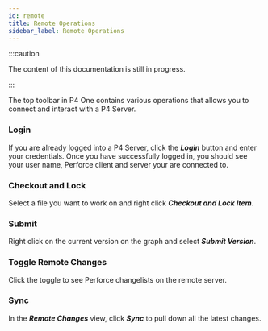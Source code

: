 ```yaml
---
id: remote
title: Remote Operations
sidebar_label: Remote Operations
---
```


:::caution

The content of this documentation is still in progress.

:::

The top toolbar in P4 One contains various operations that allows you to connect and interact with a P4 Server.

### Login

If you are already logged into a P4 Server, click the ***Login*** button and enter your credentials.
Once you have successfully logged in, you should see your user name, Perforce client and server your are connected to.

### Checkout and Lock

Select a file you want to work on and right click ***Checkout and Lock Item***.

### Submit

Right click on the current version on the graph and select ***Submit Version***.

### Toggle Remote Changes

Click the toggle to see Perforce changelists on the remote server.

### Sync

In the ***Remote Changes*** view, click ***Sync*** to pull down all the latest changes.






